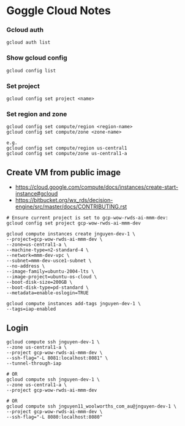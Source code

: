 # Goggle Cloud Notes

### Gcloud auth
```
gcloud auth list
```

### Show gcloud config
```
gcloud config list
```

### Set project
```
gcloud config set project <name>
```

### Set region and zone
```
gcloud config set compute/region <region-name>
gcloud config set compute/zone <zone-name>

e.g.
gcloud config set compute/region us-central1
gcloud config set compute/zone us-central1-a
```


## Create VM from public image
- https://cloud.google.com/compute/docs/instances/create-start-instance#gcloud
- https://bitbucket.org/wx_rds/decision-engine/src/master/docs/CONTRIBUTING.rst

```
# Ensure current project is set to gcp-wow-rwds-ai-mmm-dev:
gcloud config set project gcp-wow-rwds-ai-mmm-dev

gcloud compute instances create jnguyen-dev-1 \
--project=gcp-wow-rwds-ai-mmm-dev \
--zone=us-central1-a \
--machine-type=n2-standard-4 \
--network=mmm-dev-vpc \
--subnet=mmm-dev-usce1-subnet \
--no-address \
--image-family=ubuntu-2004-lts \
--image-project=ubuntu-os-cloud \
--boot-disk-size=200GB \
--boot-disk-type=pd-standard \
--metadata=enable-oslogin=TRUE

gcloud compute instances add-tags jnguyen-dev-1 \
--tags=iap-enabled
```

## Login
```
gcloud compute ssh jnguyen-dev-1 \
--zone us-central1-a \
--project gcp-wow-rwds-ai-mmm-dev \
--ssh-flag="-L 8081:localhost:8081" \
--tunnel-through-iap

# OR
gcloud compute ssh jnguyen-dev-1 \
--zone us-central1-a \
--project gcp-wow-rwds-ai-mmm-dev

# OR
gcloud compute ssh jnguyen11_woolworths_com_au@jnguyen-dev-1 \
--project gcp-wow-rwds-ai-mmm-dev \
--ssh-flag="-L 8080:localhost:8080"
```
